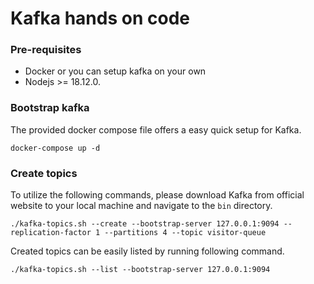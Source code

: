 # Kafka hands on code

### Pre-requisites

* Docker or you can setup kafka on your own
* Nodejs >= 18.12.0.

### Bootstrap kafka

The provided docker compose file offers a easy quick setup for Kafka.

```
docker-compose up -d
```

### Create topics

To utilize the following commands, please download Kafka from official website to your local machine and navigate to
the `bin` directory.

```
./kafka-topics.sh --create --bootstrap-server 127.0.0.1:9094 --replication-factor 1 --partitions 4 --topic visitor-queue
```

Created topics can be easily listed by running following command.

```
./kafka-topics.sh --list --bootstrap-server 127.0.0.1:9094
```
